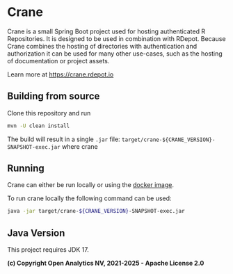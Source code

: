 # Crane

Crane is a small Spring Boot project used for hosting authenticated R
Repositories. It is designed to be used in combination with RDepot. Because
Crane combines the hosting of directories with authentication and authorization
it can be used for many other use-cases, such as the hosting of documentation or
project assets.

Learn more at https://crane.rdepot.io

## Building from source

Clone this repository and run

```bash
mvn -U clean install
```

The build will result in a single `.jar` file: `target/crane-${CRANE_VERSION}-SNAPSHOT-exec.jar` where crane

## Running

Crane can either be run locally or using the [docker image](https://hub.docker.com/r/openanalytics/crane-snapshot).

To run crane locally the following command can be used:
```bash
java -jar target/crane-${CRANE_VERSION}-SNAPSHOT-exec.jar
```

## Java Version
This project requires JDK 17.

**(c) Copyright Open Analytics NV, 2021-2025 - Apache License 2.0**
